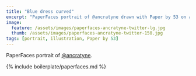 ```yaml
---
title: "Blue dress curved"
excerpt: "PaperFaces portrait of @ancratyne drawn with Paper by 53 on an iPad."
image: 
  feature: /assets/images/paperfaces-ancratyne-twitter-lg.jpg
  thumb: /assets/images/paperfaces-ancratyne-twitter-150.jpg
tags: [portrait, illustration, Paper by 53]
---
```


PaperFaces portrait of [@ancratyne](http://twitter.com/ancratyne).

{% include boilerplate/paperfaces.md %}